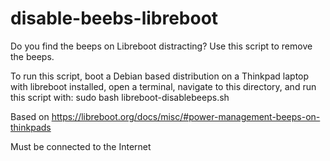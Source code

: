 # disable-beebs-libreboot
Do you find the beeps on Libreboot distracting? Use this script to remove the beeps.

To run this script, boot a Debian based distribution on a Thinkpad laptop with libreboot installed, open a terminal, navigate to this directory, and run this script with:
sudo bash libreboot-disablebeeps.sh

Based on https://libreboot.org/docs/misc/#power-management-beeps-on-thinkpads

Must be connected to the Internet